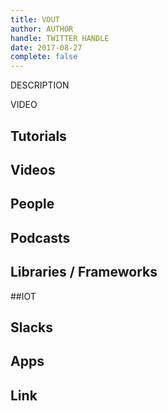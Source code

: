 ```yaml
---
title: VOUT
author: AUTHOR
handle: TWITTER HANDLE
date: 2017-08-27
complete: false
---
```


DESCRIPTION 

VIDEO

## Tutorials

## Videos

## People

## Podcasts

## Libraries / Frameworks

##IOT

## Slacks

## Apps

## Link